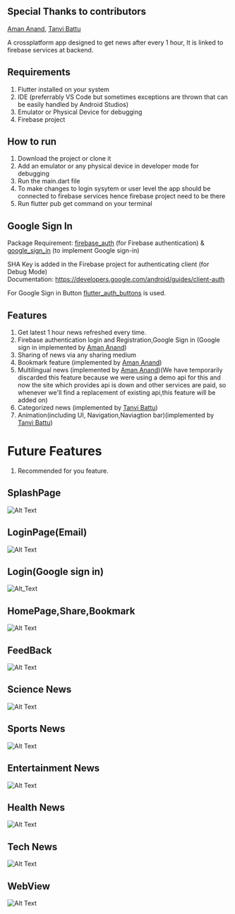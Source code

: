 ## Special Thanks to contributors
 <a href="https://github.com/anand-aman">Aman Anand</a>, <a href="https://github.com/tanvibattu">Tanvi Battu</a>
 
A crossplatform app designed to get news after every 1 hour,
It is linked to firebase services at backend.
## Requirements
1. Flutter installed on your system
2. IDE (preferrably VS Code but sometimes exceptions are thrown that can be easily handled by Android Studios)
3. Emulator or Physical Device for debugging
4. Firebase project
## How to run
1. Download the project or clone it
2. Add an emulator or any physical device in developer mode for debugging
3. Run the main.dart file
4. To make changes to login sysytem or user level the app should be connected to firebase services hence firebase project need to be there
5. Run flutter pub get command on your terminal
## Google Sign In
  Package Requirement: <a href="https://pub.dev/packages/firebase_auth">firebase_auth</a> (for Firebase authentication) & <a href="https://pub.dev/packages/google_sign_in">google_sign_in</a> (to implement Google sign-in)
  
  SHA Key is added in the Firebase project for authenticating client (for Debug Mode)<br>
  Documentation: https://developers.google.com/android/guides/client-auth
  
  For Google Sign in Button <a href="https://pub.dev/packages/flutter_auth_buttons">flutter_auth_buttons</a> is used.
## Features
1. Get latest 1 hour news refreshed every time.
2. Firebase authentication login and Registration,Google Sign in (Google sign in implemented by <a href="https://github.com/anand-aman">Aman Anand</a>)
3. Sharing of news via any sharing medium
4. Bookmark feature (implemented by <a href="https://github.com/anand-aman">Aman Anand</a>)
5. Multilingual news (implemented by <a href="https://github.com/anand-aman">Aman Anand</a>)(We have temporarily discarded this feature because we were using a demo api for this and now the site which provides api is down and other services are paid, so whenever we'll find a replacement of existing api,this feature will be added on)
6. Categorized news (implemented by <a href="https://github.com/tanvibattu">Tanvi Battu</a>)
7. Animation(including UI, Navigation,Naviagtion bar)(implemented by <a href="https://github.com/tanvibattu">Tanvi Battu</a>) 

# Future Features
1. Recommended for you feature.

## SplashPage
![Alt Text](https://github.com/ankay212000/News_app_2.0/blob/master/Screenrecorder-2020-08-29-09-21.gif)
## LoginPage(Email)
![Alt Text](https://github.com/ankay212000/News_app_2.0/blob/master/Screenrecorder-2020-08-29-09-22.gif)
## Login(Google sign in)
![Alt_Text](https://github.com/ankay212000/News_app_2.0/blob/master/InShot-20200829-224612880.gif)
## HomePage,Share,Bookmark
![Alt Text](https://github.com/ankay212000/News_app_2.0/blob/master/Screenrecorder-2020-08-29-09-22111.gif)
## FeedBack
![Alt Text](https://github.com/ankay212000/News_app_2.0/blob/master/Screenrecorder-2020-08-29-09-23.gif)
## Science News
![Alt Text](https://github.com/ankay212000/News_app_2.0/blob/master/Screenrecorder-2020-08-29-09-24.gif)
## Sports News
![Alt Text](https://github.com/ankay212000/News_app_2.0/blob/master/Screenrecorder-2020-08-29-09-25%201.gif)
## Entertainment News
![Alt Text](https://github.com/ankay212000/News_app_2.0/blob/master/Screenrecorder-2020-08-29-09-25.gif)
## Health News
![Alt Text](https://github.com/ankay212000/News_app_2.0/blob/master/Screenrecorder-2020-08-29-09-252.gif)
## Tech News
![Alt Text](https://github.com/ankay212000/News_app_2.0/blob/master/Screenrecorder-2020-08-29-09-26.gif)
## WebView
![Alt Text](https://github.com/ankay212000/News_app_2.0/blob/master/Screenrecorder-2020-08-29-09-263.gif)
